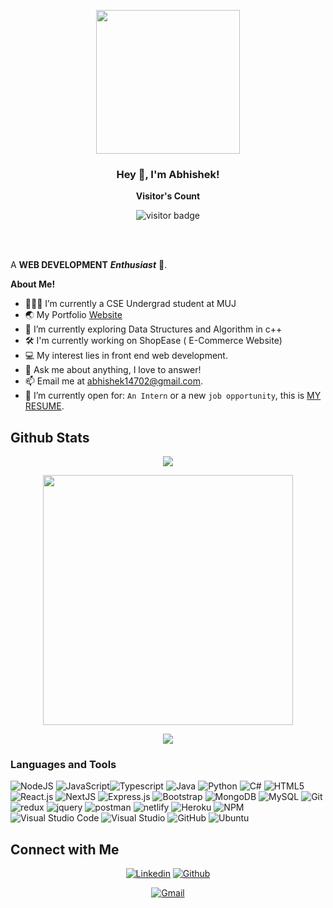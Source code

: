 
<p align="center">
  <img src="https://miro.medium.com/max/2048/1*OohqW5DGh9CQS4hLY5FXzA.png" height="230"/>
</p>



<h3 align="center" title="hehehe"> Hey 👋, I'm Abhishek!</h3>
<p align="center"><b>Visitor's Count</b></p>
<p align="center"><img src="https://profile-counter.glitch.me/abhishek14702/count.svg" alt="visitor badge"/></p>






<br />
<br />

A **WEB DEVELOPMENT** ***Enthusiast*** 🚀.
 

  

**About Me!**

- 👨🏽‍💻 I’m currently a CSE Undergrad student at MUJ
- 🌏 My Portfolio [Website](https://abhi-one.vercel.app)
- 🌱 I’m currently exploring Data Structures and Algorithm in c++
- 🛠️ I'm currently working on ShopEase ( E-Commerce Website)
- 💻 My interest lies in front end web development.
- 💬 Ask me about anything, I love to answer!
- 📫 Email me at [abhishek14702@gmail.com](mailto:jabhishek14702@gmail.com).
-  :thinking: I’m currently open for: `An Intern` or a new `job opportunity`, this is [MY RESUME](https://drive.google.com/file/d/1DTwblicTNDVlXN4DNvmv1xQtE_lZ4Pg0/view?usp=sharing).


## Github Stats

<p align="center"><img src="https://github-readme-stats.vercel.app/api/top-langs/?username=abhishek14702&layout=compact&hide=TSQL&theme=chartreuse-dark"></p>
<p align="center" ><img src="https://github-readme-stats.vercel.app/api?username=abhishek14702&count_private=true&show_icons=true&&theme=chartreuse-dark&include_all_commits=true" width="400"></p> 
<p align="center" ><img src="https://github-readme-streak-stats.herokuapp.com?user=abhishek14702&theme=chartreuse-dark"></p>


### Languages and Tools  
![NodeJS](https://img.shields.io/badge/node.js-%2343853D.svg?style=for-the-badge&logo=node.js&logoColor=white) ![JavaScript](https://img.shields.io/badge/javascript-%23323330.svg?style=for-the-badge&logo=javascript&logoColor=%23F7DF1E)![Typescript](https://img.shields.io/badge/typescript-3178C6.svg?style=for-the-badge&logo=typescript&logoColor=white) ![Java](https://img.shields.io/badge/Java-ED8B00?style=for-the-badge&logo=java&logoColor=white) ![Python](https://img.shields.io/badge/python-%2314354C.svg?style=for-the-badge&logo=python&logoColor=white) ![C#](https://img.shields.io/badge/c%23-%23239120.svg?style=for-the-badge&logo=c-sharp&logoColor=white) ![HTML5](https://img.shields.io/badge/html5-%23E34F26.svg?style=for-the-badge&logo=html5&logoColor=white) ![React.js](https://img.shields.io/badge/reactjs-61DAFB.svg?style=for-the-badge&logo=react&logoColor=black) ![NextJS](https://img.shields.io/badge/-NextJS-black?style=flat&logo=nextjs&link=https://github.com/BRdhanani) ![Express.js](https://img.shields.io/badge/express.js-%23404d59.svg?style=for-the-badge&logo=express&logoColor=%2361DAFB)  ![Bootstrap](https://img.shields.io/badge/bootstrap-%23563D7C.svg?style=for-the-badge&logo=bootstrap&logoColor=white) ![MongoDB](https://img.shields.io/badge/MongoDB-%234ea94b.svg?style=for-the-badge&logo=mongodb&logoColor=white) ![MySQL](https://img.shields.io/badge/mysql-%2300f.svg?style=for-the-badge&logo=mysql&logoColor=white)  ![Git](https://img.shields.io/badge/git-%23F05033.svg?style=for-the-badge&logo=git&logoColor=white)
![redux](https://img.shields.io/badge/redux-764ABC.svg?style=for-the-badge&logo=redux&logoColor=white) ![jquery](https://img.shields.io/badge/jquery-0769AD.svg?style=for-the-badge&logo=jquery&logoColor=white) ![postman](https://img.shields.io/badge/postman-FF6C37.svg?style=for-the-badge&logo=postman&logoColor=white) ![netlify](https://img.shields.io/badge/netlify-00C7B7.svg?style=for-the-badge&logo=netlify&logoColor=black) ![Heroku](https://img.shields.io/badge/heroku-430098.svg?style=for-the-badge&logo=heroku&logoColor=white) ![NPM](https://img.shields.io/badge/NPM-%23000000.svg?style=for-the-badge&logo=npm&logoColor=white) ![Visual Studio Code](https://img.shields.io/badge/VisualStudioCode-0078d7.svg?style=for-the-badge&logo=visual-studio-code&logoColor=white) ![Visual Studio](https://img.shields.io/badge/VisualStudio-5C2D91.svg?style=for-the-badge&logo=visual-studio&logoColor=white) ![GitHub](https://img.shields.io/badge/github-%23121011.svg?style=for-the-badge&logo=github&logoColor=white) ![Ubuntu](https://img.shields.io/badge/Ubuntu-E95420?style=for-the-badge&logo=ubuntu&logoColor=white)
  

## Connect with Me


<p align="center">
  <a href="https://www.linkedin.com/in/abhishek-b848441b9/"><img alt="Linkedin" title="Abhishek Bishnoi Linkedin" src="https://img.shields.io/badge/LinkedIn-0077B5?style=for-the-badge&logo=linkedin&logoColor=white"></a>
  <a href="https://github.com/abhishek14702"><img alt="Github" title="Jaydeep Yadav Github" src="https://img.shields.io/badge/GitHub-100000?style=for-the-badge&logo=github&logoColor=white"></a>
 </p>
 <p align="center">
  <a href="mailto:abhishek14702@gmail.com"><img alt="Gmail" title="Abhishek Bishnoi Gmail" src="https://img.shields.io/badge/Gmail-D14836?style=for-the-badge&logo=gmail&logoColor=white"></a>
 
</p>



